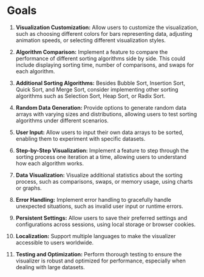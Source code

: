 # Goals

1. **Visualization Customization:** Allow users to customize the visualization, such as choosing different colors for bars representing data, adjusting animation speeds, or selecting different visualization styles.

2. **Algorithm Comparison:** Implement a feature to compare the performance of different sorting algorithms side by side. This could include displaying sorting time, number of comparisons, and swaps for each algorithm.

3. **Additional Sorting Algorithms:** Besides Bubble Sort, Insertion Sort, Quick Sort, and Merge Sort, consider implementing other sorting algorithms such as Selection Sort, Heap Sort, or Radix Sort.

4. **Random Data Generation:** Provide options to generate random data arrays with varying sizes and distributions, allowing users to test sorting algorithms under different scenarios.

5. **User Input:** Allow users to input their own data arrays to be sorted, enabling them to experiment with specific datasets.

6. **Step-by-Step Visualization:** Implement a feature to step through the sorting process one iteration at a time, allowing users to understand how each algorithm works.

7. **Data Visualization:** Visualize additional statistics about the sorting process, such as comparisons, swaps, or memory usage, using charts or graphs.

8. **Error Handling:** Implement error handling to gracefully handle unexpected situations, such as invalid user input or runtime errors.

9. **Persistent Settings:** Allow users to save their preferred settings and configurations across sessions, using local storage or browser cookies.

10. **Localization:** Support multiple languages to make the visualizer accessible to users worldwide.

11. **Testing and Optimization:** Perform thorough testing to ensure the visualizer is robust and optimized for performance, especially when dealing with large datasets.

